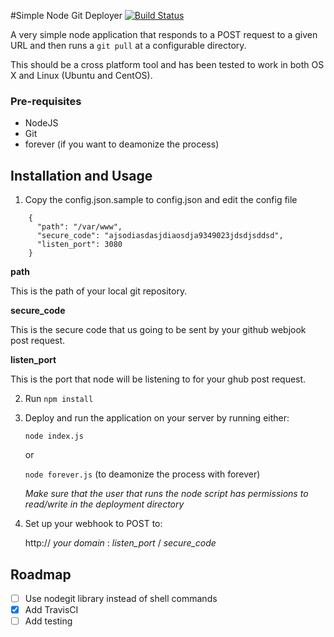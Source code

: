 #Simple Node Git Deployer
[![Build Status](https://travis-ci.org/coyledesign/node_git_deploy.svg?branch=develop)](https://travis-ci.org/coyledesign/node_git_deploy)

A very simple node application that responds to a POST request to a given URL and then runs a `git pull` at a configurable directory.

This should be a cross platform tool and has been tested to work in both OS X and Linux (Ubuntu and CentOS).

### Pre-requisites
- NodeJS
- Git
- forever (if you want to deamonize the process)

## Installation and Usage
1. Copy the config.json.sample to config.json and edit the config file
```
    {
      "path": "/var/www",
      "secure_code": "ajsodiasdasjdiaosdja9349023jdsdjsddsd",
      "listen_port": 3080
    }
```

__path__

This is the path of your local git repository.

__secure_code__

This is the secure code that us going to be sent by your github webjook post request.

__listen_port__

This is the port that node will be listening to for your ghub post request.

2. Run `npm install`
3. Deploy and run the application on your server by running either:

    `node index.js`

    or 

    `node forever.js` (to deamonize the process with forever)

    _Make sure that the user that runs the node script has permissions to read/write in the deployment directory_

4. Set up your webhook to POST to:

    http:// _your domain_ : _listen_port_ / _secure_code_


## Roadmap
- [ ] Use nodegit library instead of shell commands
- [x] Add TravisCI 
- [ ] Add testing
